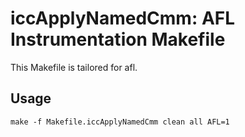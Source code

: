 # iccApplyNamedCmm: AFL Instrumentation Makefile

This Makefile is tailored for afl.

## Usage

```
make -f Makefile.iccApplyNamedCmm clean all AFL=1
```

